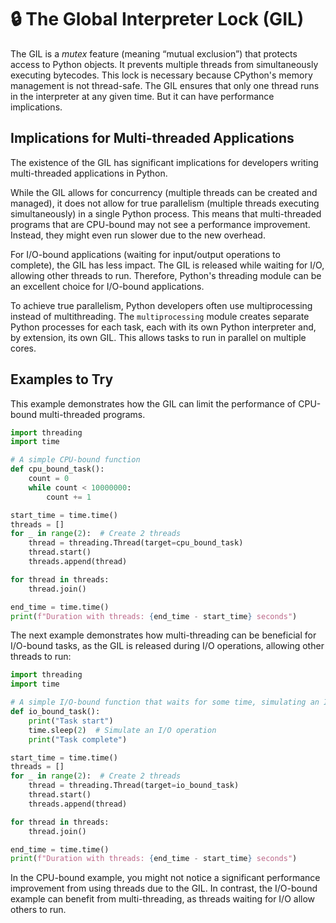 # 🔒 The Global Interpreter Lock (GIL)

The GIL is a *mutex* feature (meaning “mutual exclusion”) that protects access to Python objects. It prevents multiple threads from simultaneously executing bytecodes. This lock is necessary because CPython's memory management is not thread-safe. The GIL ensures that only one thread runs in the interpreter at any given time. But it can have performance implications.

## Implications for Multi-threaded Applications

The existence of the GIL has significant implications for developers writing multi-threaded applications in Python.

While the GIL allows for concurrency (multiple threads can be created and managed), it does not allow for true parallelism (multiple threads executing simultaneously) in a single Python process. This means that multi-threaded programs that are CPU-bound may not see a performance improvement. Instead, they might even run slower due to the new overhead.

For I/O-bound applications (waiting for input/output operations to complete), the GIL has less impact. The GIL is released while waiting for I/O, allowing other threads to run. Therefore, Python's threading module can be an excellent choice for I/O-bound applications.

To achieve true parallelism, Python developers often use multiprocessing instead of multithreading. The `multiprocessing` module creates separate Python processes for each task, each with its own Python interpreter and, by extension, its own GIL. This allows tasks to run in parallel on multiple cores.

## Examples to Try

This example demonstrates how the GIL can limit the performance of CPU-bound multi-threaded programs.

```python
import threading
import time

# A simple CPU-bound function
def cpu_bound_task():
    count = 0
    while count < 10000000:
        count += 1

start_time = time.time()
threads = []
for _ in range(2):  # Create 2 threads
    thread = threading.Thread(target=cpu_bound_task)
    thread.start()
    threads.append(thread)

for thread in threads:
    thread.join()

end_time = time.time()
print(f"Duration with threads: {end_time - start_time} seconds")
```

The next example demonstrates how multi-threading can be beneficial for I/O-bound tasks, as the GIL is released during I/O operations, allowing other threads to run:

```python
import threading
import time

# A simple I/O-bound function that waits for some time, simulating an I/O operation
def io_bound_task():
    print("Task start")
    time.sleep(2)  # Simulate an I/O operation
    print("Task complete")

start_time = time.time()
threads = []
for _ in range(2):  # Create 2 threads
    thread = threading.Thread(target=io_bound_task)
    thread.start()
    threads.append(thread)

for thread in threads:
    thread.join()

end_time = time.time()
print(f"Duration with threads: {end_time - start_time} seconds")
```

In the CPU-bound example, you might not notice a significant performance improvement from using threads due to the GIL. In contrast, the I/O-bound example can benefit from multi-threading, as threads waiting for I/O allow others to run.